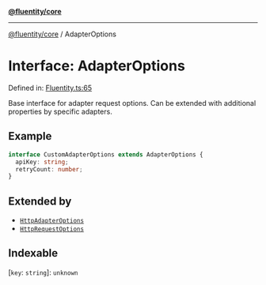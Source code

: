 [**@fluentity/core**](../README.md)

***

[@fluentity/core](../globals.md) / AdapterOptions

# Interface: AdapterOptions

Defined in: [Fluentity.ts:65](https://github.com/cedricpierre/fluentity-core/blob/26f05b6b1157becd5e413d332a8cbeb24afb2c36/src/Fluentity.ts#L65)

Base interface for adapter request options.
Can be extended with additional properties by specific adapters.

## Example

```typescript
interface CustomAdapterOptions extends AdapterOptions {
  apiKey: string;
  retryCount: number;
}
```

## Extended by

- [`HttpAdapterOptions`](HttpAdapterOptions.md)
- [`HttpRequestOptions`](HttpRequestOptions.md)

## Indexable

\[`key`: `string`\]: `unknown`
